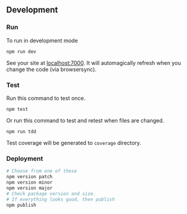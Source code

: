 ## Development

### Run

To run in development mode

```
npm run dev
```

See your site at [localhost:7000](http://localhost:7000). It will automagically refresh when you change the code (via browsersync).

### Test

Run this command to test once.

```
npm test
```

Or run this command to test and retest when files are changed.

```
npm run tdd
```

Test coverage will be generated to ```coverage``` directory.

### Deployment

```bash
# Choose from one of these
npm version patch
npm version minor
npm version major
# Check package version and size.
# If everything looks good, then publish
npm publish
```